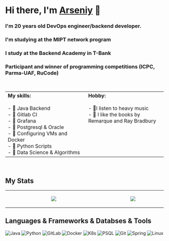 # Hi there, I'm [Arseniy](https://github.com/Pe4eNPe4eNkI/) 👋

###  I'm 20 years old DevOps engineer/backend developer.
###  I'm studying at the MIPT network program
###  I study at the Backend Academy in T-Bank
###  Participant and winner of programming competitions (ICPC, Parma-UAF, RuCode)
<br/>
<table>
  <tr>
    <td valign="top" width="500px">
			 <b>My skills:</b></br></br>
			- 🍪 Java Backend</br>
			- 🍪 Gitlab CI</br>
			- 🍪 Grafana</br>
			- 🍪 Postgresql & Oracle</br>
			- 🍪 Configuring VMs and Docker</br>
			- 🍪 Python Scripts</br>
			- 🍪 Data Science & Algorithms</br>
		</td>
    <td valign="top" width="500px">	
			<b>Hobby:</b></br></br>
			- 🤟I listen to heavy music</br>
			- 📗 I like the books by Remarque and Ray Bradbury</br> 
</td>
  </tr>
</table>
<br/>

## My Stats

<table>
  <tr>
    <td valign="center" width="1000px">
			<p align="center">
				<img align=center src="https://github-readme-stats.vercel.app/api/top-langs/?username=Pe4eNPe4eNkI&layout=compact&show_icons=true&theme=github_dark"/>
			</p>
		</td>
    <td valign="center" width="600px">
	    <p align="center">
				<img align=center src="https://github-readme-stats.vercel.app/api?username=Pe4eNPe4eNkI&show_icons=true&theme=github_dark"/></p>
		</td>
	</tr>
</table>

## Languages & Frameworks & Databses & Tools

![Java](https://img.shields.io/badge/java-%23ED8B00.svg?style=for-the-badge&logo=openjdk&logoColor=white)
![Python](https://img.shields.io/badge/python-%230175C2?style=for-the-badge&logo=python&logoColor=%23F7DF1E) 
![GitLab](https://img.shields.io/badge/gitlab-%23181717.svg?style=for-the-badge&logo=gitlab&logoColor=white)
![Docker](https://img.shields.io/badge/docker-%230099ff.svg?style=for-the-badge&logo=docker&logoColor=white)
![K8s](https://img.shields.io/badge/k8s-%230055ff.svg?style=for-the-badge&logo=kubernetes&logoColor=white)
![PSQL](https://img.shields.io/badge/postgresql-%239fc5e8.svg?style=for-the-badge&logo=postgresql&logoColor=black)
![Git](https://img.shields.io/badge/git-%23F05033.svg?style=for-the-badge&logo=git&logoColor=white)
![Spring](https://img.shields.io/badge/spring-%2337a405.svg?style=for-the-badge&logo=Spring&logoColor=white)
![Linux](https://img.shields.io/badge/linux-%23f1c232.svg?style=for-the-badge&logo=linux&logoColor=black)
<!--
**Pe4eNPe4eNkI/Pe4eNPe4eNkI** is a ✨ _special_ ✨ repository because its `README.md` (this file) appears on your GitHub profile.

Here are some ideas to get you started:

- 🔭 I’m currently working on ...
- 🌱 I’m currently learning ...
- 👯 I’m looking to collaborate on ...
- 🤔 I’m looking for help with ...
- 💬 Ask me about ...
- 📫 How to reach me: ...
- 😄 Pronouns: ...
- ⚡ Fun fact: ...
-->
